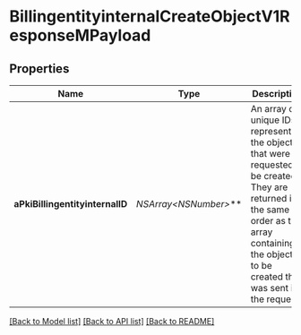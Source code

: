 # BillingentityinternalCreateObjectV1ResponseMPayload

## Properties
Name | Type | Description | Notes
------------ | ------------- | ------------- | -------------
**aPkiBillingentityinternalID** | **NSArray&lt;NSNumber*&gt;*** | An array of unique IDs representing the object that were requested to be created.  They are returned in the same order as the array containing the objects to be created that was sent in the request. | 

[[Back to Model list]](../README.md#documentation-for-models) [[Back to API list]](../README.md#documentation-for-api-endpoints) [[Back to README]](../README.md)


